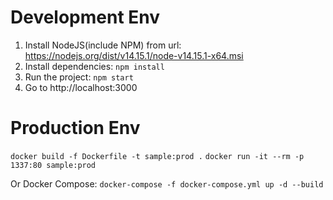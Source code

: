 # Development Env

1. Install NodeJS(include NPM) from url: 
https://nodejs.org/dist/v14.15.1/node-v14.15.1-x64.msi
1. Install dependencies: ```npm install```
1. Run the project: ```npm start```
1. Go to http://localhost:3000

# Production Env
```docker build -f Dockerfile -t sample:prod .```
```docker run -it --rm -p 1337:80 sample:prod```

Or Docker Compose: ```docker-compose -f docker-compose.yml up -d --build```